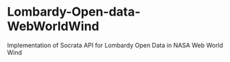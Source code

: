 # Lombardy-Open-data-WebWorldWind
Implementation of Socrata API for Lombardy Open Data in NASA Web World Wind
